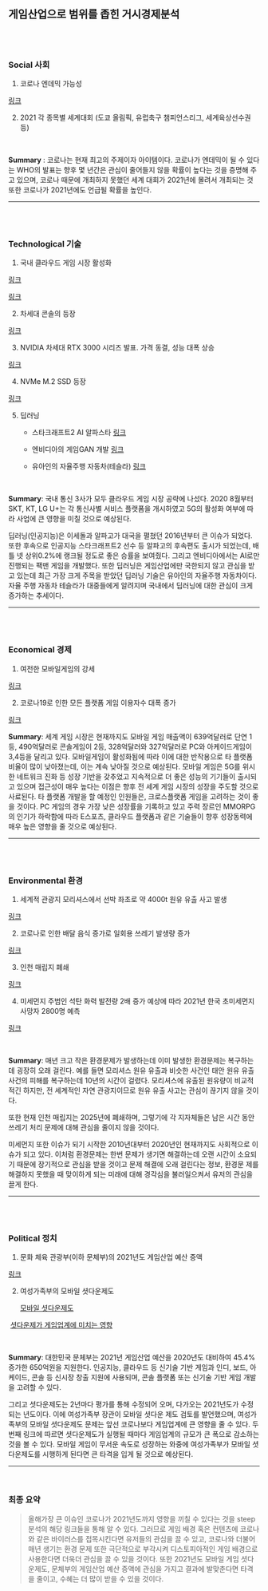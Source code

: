 ## **게임산업으로 범위를 좁힌 거시경제분석**

<br/>

<br/>

### **Social 사회**

1. 코로나 엔데믹 가능성

[링크](http://www.nifds.go.kr/brd/m_480/view.do?seq=13617)

2. 2021 각 종목별 세계대회 (도쿄 올림픽, 유럽축구 챔피언스리그, 세계육상선수권 등)

 <br/>

**Summary** : 코로나는 현재 최고의 주제이자 아이템이다. 코로나가 엔데믹이 될 수 있다는 WHO의 발표는 향후 몇 년간은 관심이 줄어들지 않을 확률이 높다는 것을 증명해 주고 있으며, 코로나 때문에 개최하지 못했던 세계 대회가 2021년에 몰려서 개최되는 것 또한 코로나가 2021년에도 언급될 확률을 높인다.

---

<br/>

<br/>

### **Technological 기술** 

1. 국내 클라우드 게임 시장 활성화

[링크](http://www.kt5ggame.com/w/main.asp)

[링크](https://www.5gxcloudgame.com/main)

2. 차세대 콘솔의 등장 

[링크](https://www.xbox.com/ko-KR/consoles/xbox-series-x)

3. NVIDIA 차세대 RTX 3000 시리즈 발표. 가격 동결, 성능 대폭 상승

[링크](https://www.nvidia.com/ko-kr/geforce/graphics-cards/30-series/)

4. NVMe M.2 SSD 등장

[링크](https://www.nvidia.com/en-us/geforce/news/rtx-io-gpu-accelerated-storage-technology/)

5. 딥러닝

   + 스타크래프트2 AI 알파스타 [링크]()

   + 엔비디아의 게임GAN 개발 [링크]()

   + 유아인의 자율주행 자동차(테슬라) [링크]()

     <br/>

**Summary**: 국내 통신 3사가 모두 클라우드 게임 시장 공략에 나섰다. 2020 8월부터 SKT, KT, LG U+는 각 통신사별 서비스 플랫폼을 개시하였고 5G의 활성화 여부에 따라 사업에 큰 영향을 미칠 것으로 예상된다.

 딥러닝(인공지능)은 이세돌과 알파고가 대국을 펼쳤던 2016년부터 큰 이슈가 되었다. 또한 후속으로 인공지능 스타크래프트2 선수 등 알파고의 후속편도 출시가 되었는데, 배틀 넷 상위0.2%에 랭크될 정도로 좋은 승률을 보여줬다. 그리고 엔비디아에서는 AI로만 진행되는 팩맨 게임을 개발했다. 또한 딥러닝은 게임산업에만 국한되지 않고 관심을 받고 있는데 최근 가장 크게 주목을 받았던 딥러닝 기술은 유아인의 자율주행 자동차이다. 자율 주행 자동차 테슬라가 대중들에게 알려지며 국내에서 딥러닝에 대한 관심이 크게 증가하는 추세이다.

---

<br/>

<br/>

 ### **Economical 경제**



1. 여전한 모바일게임의 강세

[링크](http://www.kocca.kr/cop/bbs/view/B0000146/1841389.do?searchCnd=&searchWrd=&cateTp1=&cateTp2=&useAt=&menuNo=201826&categorys=0&subcate=0&cateCode=&type=&instNo=0&questionTp=&uf_Setting=&recovery=&option1=&option2=&year=&categoryCOM062=&categoryCOM063=&categoryCOM208=&categoryInst=&morePage=&delCode=0&qtp=&pageIndex=1)

2. 코로나19로 인한 모든 플랫폼 게임 이용자수 대폭 증가

[링크](https://unity.com/kr/our-company/newsroom/unity-technologies-releases-covid-19-consumer-gaming-report)

**Summary**: 세계 게임 시장은 현재까지도 모바일 게임 매출액이 639억달러로 단연 1등, 490억달러로 콘솔게임이 2등, 328억달러와 327억달러로 PC와 아케이드게임이 3,4등을 달리고 있다. 모바일게임이 활성화됨에 따라 이에 대한 반작용으로 타 플랫폼 비율이 많이 낮아졌는데, 이는 계속 낮아질 것으로 예상된다. 모바일 게임은 5G를 위시한 네트워크 진화 등 성장 기반을 갖추었고 지속적으로 더 좋은 성능의 기기들이 출시되고 있으며 접근성이 매우 높다는 이점은 향후 전 세계 게임 시장의 성장을 주도할 것으로 사료된다. 타 플랫폼 개발을 할 예정인 인원들은, 크로스플랫폼 게임을 고려하는 것이 좋을 것이다. PC 게임의 경우 가장 낮은 성장률을 기록하고 있고 주력 장르인 MMORPG의 인기가 하락함에 따라 E스포츠, 클라우드 플랫폼과 같은 기술들이 향후 성장동력에 매우 높은 영향을 줄 것으로 예상된다.

---

<br/>

<br/>

### **Environmental 환경**

1. 세계적 관광지 모리셔스에서 선박 좌초로 약 4000t 원유 유출 사고 발생 

[링크](https://www.hankookilbo.com/News/Read/A2020082717480003497?did=NA)

2. 코로나로 인한 배달 음식 증가로 일회용 쓰레기 발생량 증가

[링크](https://news.kbs.co.kr/news/view.do?ncd=4458868)

3. 인천 매립지 폐쇄

[링크]( https://www.hankyung.com/society/article/202007026326Y)

4. 미세먼지 주범인 석탄 화력 발전량 2배 증가 예상에 따라 2021년 한국 초미세먼지 사망자 2800명 예측 

[링크](http://www.sisajournal.com/news/articleView.html?idxno=141261)

<br/>

**Summary**: 매년 크고 작은 환경문제가 발생하는데 이미 발생한 환경문제는 복구하는데 굉장히 오래 걸린다. 예를 들면 모리셔스 원유 유출과 비슷한 사건인 태안 원유 유출 사건의 피해를 복구하는데 10년의 시간이 걸렸다. 모리셔스에 유출된 원유량이 비교적 적긴 하지만, 전 세계적인 자연 관광지이므로 원유 유출 사고는 관심이 끊기지 않을 것이다.

또한 현재 인천 매립지는 2025년에 폐쇄하며, 그렇기에 각 지자체들은 남은 시간 동안 쓰레기 처리 문제에 대해 관심을 줄이지 않을 것이다.

미세먼지 또한 이슈가 되기 시작한 2010년대부터 2020년인 현재까지도 사회적으로 이슈가 되고 있다. 이처럼 환경문제는 한번 문제가 생기면 해결하는데 오랜 시간이 소요되기 때문에 장기적으로 관심을 받을 것이고 문제 해결에 오래 걸린다는 정보, 환경문 제를 해결하지 못했을 때 맞이하게 되는 미래에 대해 경각심을 불러일으켜서 유저의 관심을 끌게 한다.

---

<br/>

<br/>

 ### **Political 정치**

1. 문화 체육 관광부(이하 문체부)의 2021년도 게임산업 예산 증액 

[링크](https://www.mcst.go.kr/kor/s_policy/dept/deptView.jsp?pSeq=1407&pDataCD=0417000000&pType=01)

2. 여성가족부의 모바일 셧다운제도

    [모바일 셧다운제도]( http://www.inews24.com/view/1217029)

​      [셧다운제가 게임업계에 미치는 영향](http://www.newsprime.co.kr/news/article/?no=501851)

<br/>

 **Summary**: 대한민국 문체부는 2021년 게임산업 예산을 2020년도 대비하여 45.4% 증가한 650억원을 지원한다. 인공지능, 클라우드 등 신기술 기반 게임과 인디, 보드, 아케이드, 콘솔 등 신시장 창출 지원에 사용되며, 콘솔 플랫폼 또는 신기술 기반 게임 개발을 고려할 수 있다.

그리고 셧다운제도는 2년마다 평가를 통해 수정되어 오며, 다가오는 2021년도가 수정되는 년도이다. 이에 여성가족부 장관이 모바일 셧다운 제도 검토를 발언했으며, 여성가족부의 모바일 셧다운제도 문제는 앞선 코로나보다 게임업계에 큰 영향을 줄 수 있다. 두번째 링크에 따르면 셧다운제도가 실행될 때마다 게임업계의 규모가 큰 폭으로 감소하는 것을 볼 수 있다.  모바일 게임이 무서운 속도로 성장하는 와중에 여성가족부가 모바일 셧다운제도를 시행하게 된다면 큰 타격을 입게 될 것으로 예상된다.

---

<br/>

### **최종 요약**

>  올해가장 큰 이슈인 코로나가 2021년도까지 영향을 끼칠 수 있다는 것을 steep 분석의 해당 링크들을 통해 알 수 있다. 그러므로 게임 배경 혹은 컨텐츠에 코로나와 같은 바이러스를 접목시킨다면 유저들의 관심을 끌 수 있고, 코로나와 더불어 매년 생기는 환경 문제 또한 극단적으로 부각시켜 디스토피아적인 게임 배경으로 사용한다면 더욱더 관심을 끌 수 있을 것이다. 또한 2021년도 모바일 게임 셧다운제도, 문체부의 게임산업 예산 증액에 관심을 가지고 결과에 발맞춘다면 타격을 줄이고, 수혜는 더 많이 받을 수 있을 것이다.